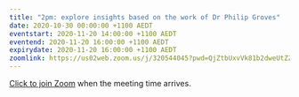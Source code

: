 ```yaml
---
title: "2pm: explore insights based on the work of Dr Philip Groves"
date: 2020-10-30 00:00:00 +1100 AEDT
eventstart: 2020-11-20 14:00:00 +1100 AEDT
eventend: 2020-11-20 16:00:00 +1100 AEDT
expirydate: 2020-11-20 16:00:00 +1100 AEDT
zoomlink: https://us02web.zoom.us/j/320544045?pwd=QjZtbUxvVk81b2dweUtZZTE3ZE9IZz09
---
```


[Click to join Zoom](https://us02web.zoom.us/j/320544045?pwd=QjZtbUxvVk81b2dweUtZZTE3ZE9IZz09) when the meeting time arrives.